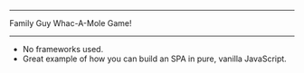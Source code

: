 *******************************
Family Guy Whac-A-Mole Game!
*******************************

- No frameworks used.
- Great example of how you can build an SPA in pure, vanilla JavaScript.